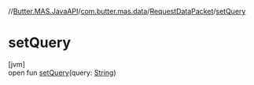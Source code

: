 //[Butter.MAS.JavaAPI](../../../index.md)/[com.butter.mas.data](../index.md)/[RequestDataPacket](index.md)/[setQuery](set-query.md)

# setQuery

[jvm]\
open fun [setQuery](set-query.md)(query: [String](https://docs.oracle.com/javase/8/docs/api/java/lang/String.html))